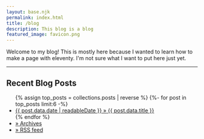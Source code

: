 ```yaml
---
layout: base.njk
permalink: index.html
title: /blog
description: This blog is a blog
featured_image: favicon.png
---
```

Welcome to my blog! This is mostly here because I wanted to learn how to make a page with eleventy. I'm not sure what I want to put here just yet.

--- 
<!-- This next part will show your top three most recent posts. You can change how readableDate looks in your .eleventy.js file-->
## Recent Blog Posts

<div id="recentpostlistdiv">
  <ul>
  {% assign top_posts = collections.posts | reverse %}
	{%- for post in top_posts limit:6 -%}
		<li><a href="{{ post.data.permalink }}">{{ post.data.date | readableDate }} » {{ post.data.title }}</a></li>
	{% endfor %}<li class="moreposts"><a href="archives.html">» Archives</a></li><li class="moreposts"><a href="rss.xml">» RSS feed</a></li></ul>
</div>
